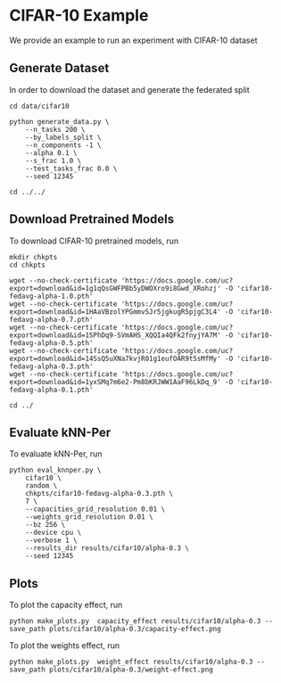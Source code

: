 # CIFAR-10 Example

We provide an example to run an experiment with CIFAR-10 dataset

## Generate Dataset

In order to download the dataset and generate the federated split

```
cd data/cifar10

python generate_data.py \
    --n_tasks 200 \
    --by_labels_split \
    --n_components -1 \
    --alpha 0.1 \
    --s_frac 1.0 \
    --test_tasks_frac 0.0 \
    --seed 12345 

cd ../../
```

## Download Pretrained Models

To download CIFAR-10 pretrained models, run

```
mkdir chkpts
cd chkpts

wget --no-check-certificate 'https://docs.google.com/uc?export=download&id=1g1qQsGWFPBb5yDWOXro9i8Gwd_XRohzj' -O 'cifar10-fedavg-alpha-1.0.pth'
wget --no-check-certificate 'https://docs.google.com/uc?export=download&id=1HAaVBzolYPGmmvSJr5jgkugR5pjgC3L4' -O 'cifar10-fedavg-alpha-0.7.pth'
wget --no-check-certificate 'https://docs.google.com/uc?export=download&id=1SPhDq9-SVmAHS_XQQIa4QFk2fnyjYA7M' -O 'cifar10-fedavg-alpha-0.5.pth'
wget --no-check-certificate 'https://docs.google.com/uc?export=download&id=14SsQ5uXNa7kvjR01g1eufOAR9t5sMfMy' -O 'cifar10-fedavg-alpha-0.3.pth'
wget --no-check-certificate 'https://docs.google.com/uc?export=download&id=1yxSMq7m6e2-Pm8bKRJWW1AaF96LkDq_9' -O 'cifar10-fedavg-alpha-0.1.pth'

cd ../
```

## Evaluate kNN-Per

To evaluate kNN-Per, run

```eval
python eval_knnper.py \
    cifar10 \
    random \
    chkpts/cifar10-fedavg-alpha-0.3.pth \
    7 \
    --capacities_grid_resolution 0.01 \
    --weights_grid_resolution 0.01 \
    --bz 256 \
    --device cpu \
    --verbose 1 \
    --results_dir results/cifar10/alpha-0.3 \
    --seed 12345
```

## Plots

To plot the capacity effect, run

```plot
python make_plots.py  capacity_effect results/cifar10/alpha-0.3 --save_path plots/cifar10/alpha-0.3/capacity-effect.png
```

To plot the weights effect, run

```plot
python make_plots.py  weight_effect results/cifar10/alpha-0.3 --save_path plots/cifar10/alpha-0.3/weight-effect.png
```

